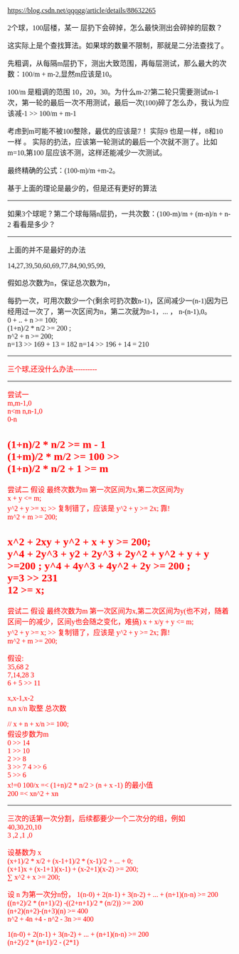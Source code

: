 <font face="SimSun" size=3 >

https://blog.csdn.net/qqqgg/article/details/88632265

2个球，100层楼，某一 层扔下会碎掉，怎么最快测出会碎掉的层数？

这实际上是个查找算法。如果球的数量不限制，那就是二分法查找了。

先粗调，从每隔m层扔下，测出大致范围，再每层测试，那么最大的次数：100/m + m-2,显然m应该是10。

100/m 是粗调的范围 10，20，30。为什么m-2?第二轮只需要测试m-1次，第一轮的最后一次不用测试，最后一次(100)碎了怎么办，我认为应该减-1 >> 100/m + m-1

考虑到m可能不被100整除，最优的应该是7！  实际9 也是一样，8和10 一样 。 实际的扔法，应该第一轮测试的最后一个次就不测了。比如m=10,第100 层应该不测，这样还能减少一次测试。

最终精确的公式：(100-m)/m +m-2。

基于上面的理论是最少的，但是还有更好的算法

---

如果3个球呢？第二个球每隔n层扔，一共次数：(100-m)/m + (m-n)/n + n-2  看看是多少？

---

上面的并不是最好的办法

14,27,39,50,60,69,77,84,90,95,99,

假如总次数为n，保证总次数为n，

每扔一次，可用次数少一个(剩余可扔次数n-1)，区间减少一(n-1)因为已经用过一次了，第一次区间为n，第二次就为n-1，... ， n-(n-1),0。   
0 + .. + n >= 100;    
(1+n)/2 * n/2 >= 200 ;   
n^2 + n >= 200;   
n=13 >> 169 + 13 = 182
n=14 >> 196 + 14 = 210

---

<font color="red" >三个球,还没什么办法----------</span>

---
尝试一   
m,m-1,0   
n<m n,n-1,0  
0-n

(1+n)/2 * n/2 >= m - 1   
(1+m)/2 * m/2 >= 100 >>     
(1+n)/2 * n/2 + 1 >= m
---
尝试二
假设 最终次数为m 第一次区间为x,第二次区间为y   
x + y <= m;   
y^2 + y >= x;  >> 复制错了，应该是 y^2 + y >= 2x; 靠!    
m^2 + m >= 200;

x^2 + 2xy + y^2 + x + y >= 200;   
y^4 + 2y^3 + y2 + 2y^3 + 2y^2 + y^2 + y + y >=200 ;
y^4 + 4y^3 + 4y^2 + 2y >= 200 ;   
y=3 >> 231   
12 >= x;
---
尝试二
假设 最终次数为m 第一次区间为x,第二次区间为y(也不对，随着区间一的减少，区间y也会随之变化，难搞)
x + x/y + y <= m;   
y^2 + y >= x;  >> 复制错了，应该是 y^2 + y >= 2x; 靠!    
m^2 + m >= 200;


假设:   
35,68 2   
7,14,28 3    
6 + 5 >> 11

x,x-1,x-2   
n,n
x/n 取整 总次数

// x + n + x/n >= 100;   
假设步数为m   
0 >> 14   
1 >> 10   
2 >> 8   
3 >> 7
4 >> 6   
5 >> 6   
x!=0
100/x =< (1+n)/2 * n/2 >
(n + x -1) 的最小值   
200 =< xn^2 + xn

---

三次的话第一次分割，后续都要少一个二次分的组，例如   
40,30,20,10   
3 ,2 ,1 ,0

设基数为 x   
(x+1)/2 * x/2 + (x-1+1)/2 * (x-1)/2 + ... + 0;   
(x+1)x + (x-1+1)(x-1) + (x-2+1)(x-2) >= 200;   
∑ x^2 + x >= 200;

设 n 为第一次分n份，
1(n-0) + 2(n-1) + 3(n-2) + ... + (n+1)(n-n) >= 200   
((n+2)/2 * (n+1)/2) -((2+n+1)/2 * (n/2)) >= 200   
(n+2)(n+2)-(n+3)(n) >= 400   
n^2 + 4n +4 - n^2 - 3n >= 400

1(n-0) + 2(n-1) + 3(n-2) + ... + (n+1)(n-n) >= 200   
(n+2)/2 * (n+1)/2 - (2*1)








</span>